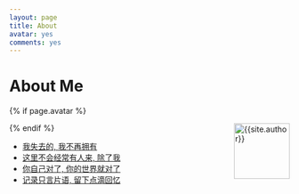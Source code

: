 ```yaml
---
layout: page
title: About
avatar: yes
comments: yes
---
```


# About Me

 {% if page.avatar %} <p><img width="100px" height="100px" src="http://ww1.sinaimg.cn/mw690/6c9ce165gw1evxnqyj6bxj2050050wee.jpg" title="{{site.author}}" align="right"/></p> {% endif %}



- [我失去的, 我不再拥有](http://site.douban.com/110830/widget/notes/4848095/note/175401714/)
- [这里不会经常有人来, 除了我](http://chenyf.gitcafe.io)
- [你自己对了, 你的世界就对了](http://book.douban.com/subject/10828640/)
- [记录只言片语, 留下点滴回忆](http://blogs.perl.org/users/aaron_baugher/2015/09/concurrency-and-channels-in-perl-6.html)